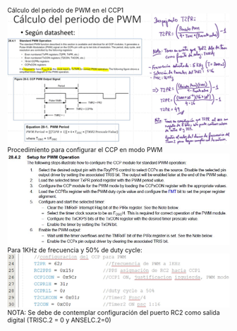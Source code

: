 Cálculo del periodo de PWM en el CCP1<br>
<img src="pwm.JPG"><br>
Procedimiento para configurar el CCP en modo PWM<br>
<img src="pwm01.JPG"><br>
Para 1KHz de frecuencia y 50% de duty cycle:<br>
<img src="pwm02.JPG"><br>
NOTA: Se debe de contemplar configuración del puerto RC2 como salida digital (TRISC.2 = 0 y ANSELC.2=0)<br>
